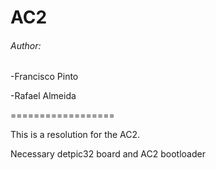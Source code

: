 # AC2

###### Author: 
</p>-Francisco Pinto </p>
</p>-Rafael Almeida  </p>


==================
 </p>This is a resolution for the AC2.</p> 
 </p>Necessary detpic32 board and AC2 bootloader </p>
